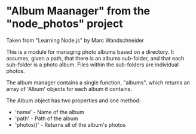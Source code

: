 # "Album Maanager" from the "node_photos" project
Taken from "Learning Node.js" by Marc Wandschneider

This is a module for managing photo albums based on a directory. It assumes, given a path, that there is an albums sub-folder, and that each sub-folder is a photo album. Files within the sub-folders are individual photos.

The album manager contains a single function, "albums", which returns an array of 'Album' objects for each album it contains.

The Album object has two properties and one method:
* 'name' - Name of the album
* 'path' - Path of the album
* 'photos()' - Returns all of the album's photos